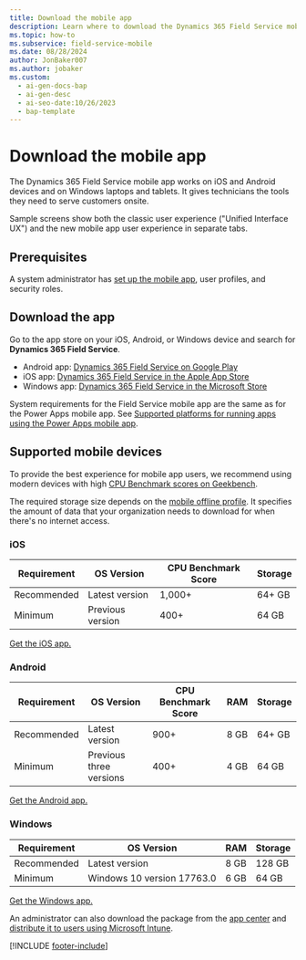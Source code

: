 ```yaml
---
title: Download the mobile app
description: Learn where to download the Dynamics 365 Field Service mobile app and get started with field service operations on the go.
ms.topic: how-to
ms.subservice: field-service-mobile
ms.date: 08/28/2024
author: JonBaker007
ms.author: jobaker
ms.custom:
  - ai-gen-docs-bap
  - ai-gen-desc
  - ai-seo-date:10/26/2023
  - bap-template
---
```


# Download the mobile app

The Dynamics 365 Field Service mobile app works on iOS and Android devices and on Windows laptops and tablets. It gives technicians the tools they need to serve customers onsite.

Sample screens show both the classic user experience ("Unified Interface UX") and the new mobile app user experience in separate tabs.

## Prerequisites

A system administrator has [set up the mobile app](set-up-field-service-mobile.md), user profiles, and security roles.

## Download the app

Go to the app store on your iOS, Android, or Windows device and search for **Dynamics 365 Field Service**.

- Android app: [Dynamics 365 Field Service on Google Play](https://play.google.com/store/apps/details?id=com.microsoft.crm.crmphone.fieldServices)
- iOS app: [Dynamics 365 Field Service in the Apple App Store](https://apps.apple.com/us/app/field-service-dynamics-365/id1485579247)
- Windows app: [Dynamics 365 Field Service in the Microsoft Store](https://apps.microsoft.com/detail/9PMX4FNSSF5P)

System requirements for the Field Service mobile app are the same as for the Power Apps mobile app. See [Supported platforms for running apps using the Power Apps mobile app](/power-apps/limits-and-config#supported-platforms-for-running-apps-using-the-power-apps-mobile-app).

## Supported mobile devices

To provide the best experience for mobile app users, we recommend using modern devices with high [CPU Benchmark scores on Geekbench](https://browser.geekbench.com/v5/cpu/singlecore).

The required storage size depends on the [mobile offline profile](work-offline.md). It specifies the amount of data that your organization needs to download for when there's no internet access.

### iOS

| Requirement   |OS Version |CPU Benchmark Score| Storage|
| --- | --- |--- | --- |
| Recommended| Latest version | 1,000+ | 64+ GB |
| Minimum | Previous version | 400+ | 64 GB |

[Get the iOS app.](https://aka.ms/fsmobile-apple)

### Android

| Requirement  | OS Version  | CPU Benchmark Score   | RAM   | Storage   |
| ------------ | ------------ | ------------ | ------------ | ------------ |
| Recommended  | Latest version  | 900+   | 8 GB   | 64+ GB|
| Minimum  |  Previous three versions   | 400+   | 4 GB   | 64 GB|

[Get the Android app.](https://aka.ms/fsmobile-google)

### Windows

| Requirement  |OS Version |RAM| Storage|
| --- | --- |--- | --- |
| Recommended| Latest version |	8 GB	| 128 GB	|
| Minimum |	Windows 10 version 17763.0 |	6 GB |	64 GB	|

[Get the Windows app.](https://aka.ms/fsmobile-win)

An administrator can also download the package from the [app center](https://install.appcenter.ms/orgs/dynamics365-mobile/apps/field-service-windows-store-signed-builds/distribution_groups/public%20release) and [distribute it to users using Microsoft Intune](/mem/intune/apps/apps-windows-10-app-deploy).

[!INCLUDE [footer-include](../../includes/footer-banner.md)]
